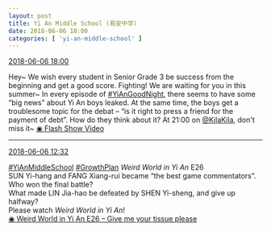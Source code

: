 ```yaml
---
layout: post
title: Yi An Middle School (易安中学)
date: 2018-06-06 18:00
categories: [ 'yi-an-middle-school' ]
---
```


<div class="weibo-info">
  <a href="https://weibo.com/6074218720/Gk80ap4pA">2018-06-06 18:00</a>
</div>

Hey~ We wish every student in Senior Grade 3 be success from the beginning and get a good score. Fighting! We are waiting for you in this summer~ In every episode of [#YiAnGoodNight](https://weibo.com/p/10080892b104a59bff303ca883e7931b5b916e/super_index), there seems to have some “big news” about Yi An boys leaked. At the same time, the boys get a troublesome topic for the debat – “is it right to press a friend for the payment of debt”. How do they think about it? At 21:00 on [@KilaKila](https://weibo.com/u/5990184179), don't miss it~ [◉ Flash Show Video](https://www.miaopai.com/show/tQgK9ShWwCraraG7OB9YXFXK7B9XtfogU3m4hQ__.htm)

<!-- more -->

---

<div class="weibo-info">
  <a href="https://weibo.com/6074218720/Gk5RdjpYR">2018-06-06 12:32</a>
</div>

[#YiAnMiddleSchool](https://weibo.com/p/100808e5c67e0668537d4caddefd946dcff208/super_index) [#GrowthPlan](https://weibo.com/p/100808fe7264e4339c41df171df3260846e152) *Weird World in Yi An* E26  
SUN Yi-hang and FANG Xiang-rui became “the best game commentators”. Who won the final battle?  
What made LIN Jia-hao be defeated by SHEN Yi-sheng, and give up halfway?  
Please watch *Weird World in Yi An*!  
[◉ Weird World in Yi An E26 – Give me your tissue please](https://www.mgtv.com/b/323708/4419461.html)
